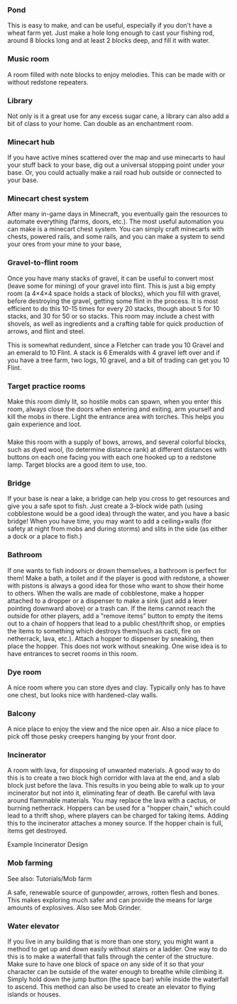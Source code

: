 ### Pond
This is easy to make, and can be useful, especially if you don't have a wheat farm yet. Just make a hole long enough to cast your fishing rod, around 8 blocks long and at least 2 blocks deep, and fill it with water.

### Music room
A room filled with note blocks to enjoy melodies. This can be made with or without redstone repeaters.

### Library
Not only is it a great use for any excess sugar cane, a library can also add a bit of class to your home. Can double as an enchantment room.

### Minecart hub
If you have active mines scattered over the map and use minecarts to haul your stuff back to your base, dig out a universal stopping point under your base. Or, you could actually make a rail road hub outside or connected to your base.

### Minecart chest system
After many in-game days in Minecraft, you eventually gain the resources to automate everything (farms, doors, etc.). The most useful automation you can make is a minecart chest system. You can simply craft minecarts with chests, powered rails, and some rails, and you can make a system to send your ores from your mine to your base,

### Gravel-to-flint room
Once you have many stacks of gravel, it can be useful to convert most (leave some for mining) of your gravel into flint. This is just a big empty room (a 4×4×4 space holds a stack of blocks), which you fill with gravel, before destroying the gravel, getting some flint in the process. It is most efficient to do this 10-15 times for every 20 stacks, though about 5 for 10 stacks, and 30 for 50 or so stacks. This room may include a chest with shovels, as well as ingredients and a crafting table for quick production of arrows, and flint and steel. 

This is somewhat redundent, since a Fletcher can trade you 10 Gravel and an emerald to 10 Flint. A stack is 6 Emeralds with 4 gravel left over and if you have a tree farm, two logs, 10 gravel, and a bit of trading can get you 10 Flint.

### Target practice rooms
Make this room dimly lit, so hostile mobs can spawn, when you enter this room, always close the doors when entering and exiting, arm yourself and kill the mobs in there. Light the entrance area with torches. This helps you gain experience and loot.

### 
Make this room with a supply of bows, arrows, and several colorful blocks, such as dyed wool, (to determine distance rank) at different distances with buttons on each one facing you with each one hooked up to a redstone lamp. Target blocks are a good item to use, too.

### Bridge
If your base is near a lake, a bridge can help you cross to get resources and give you a safe spot to fish. Just create a 3-block wide path (using cobblestone would be a good idea) through the water, and you have a basic bridge! When you have time, you may want to add a ceiling+walls (for safety at night from mobs and during storms) and slits in the side (as either a dock or a place to fish.)

### Bathroom
If one wants to fish indoors or drown themselves, a bathroom is perfect for them! Make a bath, a toilet and if the player is good with redstone, a shower with pistons is always a good idea for those who want to show their home to others. When the walls are made of cobblestone, make a hopper attached to a dropper or a dispenser to make a sink (just add a lever pointing downward above) or a trash can. If the items cannot reach the outside for other players, add a "remove items" button to empty the items out to a chain of hoppers that lead to a public chest/thrift shop, or empties the items to something which destroys them(such as cacti, fire on netherrack, lava, etc.). Attach a hopper to dispenser by sneaking, then place the hopper. This does not work without sneaking. One wise idea is to have entrances to secret rooms in this room.

### Dye room
A nice room where you can store dyes and clay. Typically only has to have one chest, but looks nice with hardened-clay walls.

### Balcony
A nice place to enjoy the view and the nice open air. Also a nice place to pick off those pesky creepers hanging by your front door.

### Incinerator
A room with lava, for disposing of unwanted materials. A good way to do this is to create a two block high corridor with lava at the end, and a slab block just before the lava. This results in you being able to walk up to your incinerator but not into it, eliminating fear of death. Be careful with lava around flammable materials. You may replace the lava with a cactus, or burning netherrack. Hoppers can be used for a "hopper chain," which could lead to a thrift shop, where players can be charged for taking items. Adding this to the incinerator attaches a money source. If the hopper chain is full, items get destroyed.







































Example Incinerator Design



### Mob farming
See also: Tutorials/Mob farm

A safe, renewable source of gunpowder, arrows, rotten flesh and bones. This makes exploring much safer and can provide the means for large amounts of explosives. Also see Mob Grinder.

### Water elevator
If you live in any building that is more than one story, you might want a method to get up and down easily without stairs or a ladder. One way to do this is to make a waterfall that falls through the center of the structure. Make sure to have one block of space on any side of it so that your character can be outside of the water enough to breathe while climbing it. Simply hold down the jump button (the space bar) while inside the waterfall to ascend. This method can also be used to create an elevator to flying islands or houses.

